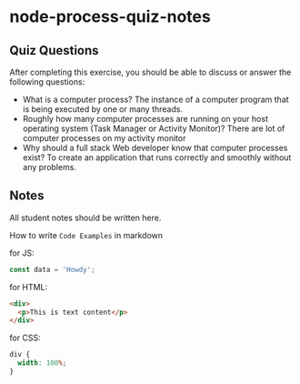 # node-process-quiz-notes

## Quiz Questions

After completing this exercise, you should be able to discuss or answer the following questions:

- What is a computer process?
  The instance of a computer program that is being executed by one or many threads.
- Roughly how many computer processes are running on your host operating system (Task Manager or Activity Monitor)?
  There are lot of computer processes on my activity monitor
- Why should a full stack Web developer know that computer processes exist?
  To create an application that runs correctly and smoothly without any problems.

## Notes

All student notes should be written here.

How to write `Code Examples` in markdown

for JS:

```javascript
const data = 'Howdy';
```

for HTML:

```html
<div>
  <p>This is text content</p>
</div>
```

for CSS:

```css
div {
  width: 100%;
}
```
